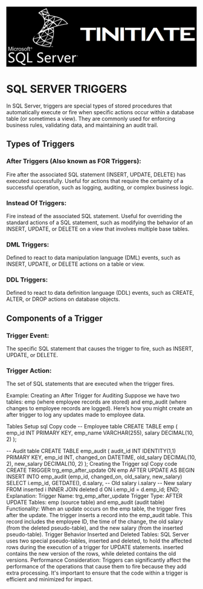 ![Tinitiate SQLSERVER Training](images/sqlserver.png)
# SQL SERVER TRIGGERS
In SQL Server, triggers are special types of stored procedures that automatically execute or fire when specific actions occur within a database table (or sometimes a view). They are commonly used for enforcing business rules, validating data, and maintaining an audit trail.

## **Types of Triggers**

### After Triggers (Also known as FOR Triggers):

  Fire after the associated SQL statement (INSERT, UPDATE, DELETE) has executed successfully.
  Useful for actions that require the certainty of a successful operation, such as logging, auditing, or complex business logic.

### Instead Of Triggers:

Fire instead of the associated SQL statement.
Useful for overriding the standard actions of a SQL statement, such as modifying the behavior of an INSERT, UPDATE, or DELETE on a view that involves multiple base tables.

### DML Triggers:

Defined to react to data manipulation language (DML) events, such as INSERT, UPDATE, or DELETE actions on a table or view.

### DDL Triggers:

Defined to react to data definition language (DDL) events, such as CREATE, ALTER, or DROP actions on database objects.

## Components of a Trigger

### Trigger Event: 
  The specific SQL statement that causes the trigger to fire, such as INSERT, UPDATE, or DELETE.

### Trigger Action: 
  The set of SQL statements that are executed when the trigger fires.

Example: Creating an After Trigger for Auditing
Suppose we have two tables: emp (where employee records are stored) and emp_audit (where changes to employee records are logged). Here’s how you might create an after trigger to log any updates made to employee data.

Tables Setup
sql
Copy code
-- Employee table
CREATE TABLE emp (
    emp_id INT PRIMARY KEY,
    emp_name VARCHAR(255),
    salary DECIMAL(10, 2)
);

-- Audit table
CREATE TABLE emp_audit (
    audit_id INT IDENTITY(1,1) PRIMARY KEY,
    emp_id INT,
    changed_on DATETIME,
    old_salary DECIMAL(10, 2),
    new_salary DECIMAL(10, 2)
);
Creating the Trigger
sql
Copy code
CREATE TRIGGER trg_emp_after_update
ON emp
AFTER UPDATE
AS
BEGIN
    INSERT INTO emp_audit (emp_id, changed_on, old_salary, new_salary)
    SELECT 
        i.emp_id, 
        GETDATE(), 
        d.salary,  -- Old salary
        i.salary   -- New salary
    FROM 
        inserted i
        INNER JOIN deleted d ON i.emp_id = d.emp_id;
END;
Explanation:
Trigger Name: trg_emp_after_update
Trigger Type: AFTER UPDATE
Tables: emp (source table) and emp_audit (audit table)
Functionality:
When an update occurs on the emp table, the trigger fires after the update.
The trigger inserts a record into the emp_audit table. This record includes the employee ID, the time of the change, the old salary (from the deleted pseudo-table), and the new salary (from the inserted pseudo-table).
Trigger Behavior
Inserted and Deleted Tables: SQL Server uses two special pseudo-tables, inserted and deleted, to hold the affected rows during the execution of a trigger for UPDATE statements. inserted contains the new version of the rows, while deleted contains the old versions.
Performance Consideration: Triggers can significantly affect the performance of the operations that cause them to fire because they add extra processing. It's important to ensure that the code within a trigger is efficient and minimized for impact.